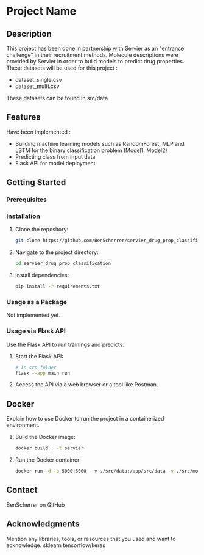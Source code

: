 
# Project Name

## Description

This project has been done in partnership with Servier as an "entrance challenge" in their recruitment methods. Molecule descriptions were provided by Servier in order to build models to predict drug properties. These datasets will be used for this project :
- dataset_single.csv
- dataset_multi.csv

These datasets can be found in src/data

## Features

Have been implemented :
- Building machine learning models such as RandomForest, MLP and LSTM for the binary classification problem (Model1, Model2) 
- Predicting class from input data
- Flask API for model deployment

## Getting Started

### Prerequisites

### Installation

1. Clone the repository:
   ```bash
   git clone https://github.com/BenScherrer/servier_drug_prop_classification.git
   ```

2. Navigate to the project directory:
   ```bash
   cd servier_drug_prop_classification
   ```

3. Install dependencies:
   ```bash
   pip install -r requirements.txt
   ```

### Usage as a Package

Not implemented yet.

### Usage via Flask API

Use the Flask API to run trainings and predicts:

1. Start the Flask API:

   ```bash
   # In src folder
   flask --app main run
   ```

2. Access the API via a web browser or a tool like Postman.

## Docker

Explain how to use Docker to run the project in a containerized environment.

1. Build the Docker image:

   ```bash
   docker build . -t servier
   ```

2. Run the Docker container:

   ```bash
   docker run -d -p 5000:5000 - v ./src/data:/app/src/data -v ./src/models:/app/src/models servier:latest
   ```


## Contact

BenScherrer on GitHub

## Acknowledgments

Mention any libraries, tools, or resources that you used and want to acknowledge.
sklearn
tensorflow/keras
